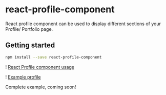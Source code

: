 # react-profile-component

React profile component can be used to display different sections of your Profile/ Portfolio page.

## Getting started
```bash
npm install --save react-profile-component
```

! [React Profile component usage](https://github.com/prans1991/profile/tree/master/demo/ProfilePage.tsx)

! [Example profile](https://github.com/prans1991/profile/tree/master/demo/profile.jpg)

Complete example, coming soon!
